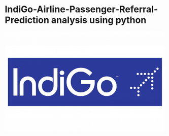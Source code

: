 # IndiGo-Airline-Passenger-Referral-Prediction analysis using python

![Indigo Logo](https://github.com/sourav2208/IndiGo-Airline-Passenger-Referral-Prediction/blob/main/IndiGo-Logo-768x483.png)
